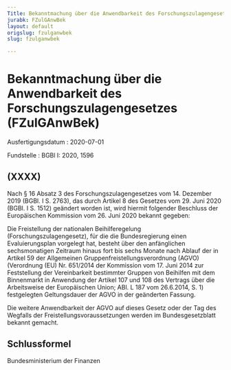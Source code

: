 ```yaml
---
Title: Bekanntmachung über die Anwendbarkeit des Forschungszulagengesetzes
jurabk: FZulGAnwBek
layout: default
origslug: fzulganwbek
slug: fzulganwbek

---
```


# Bekanntmachung über die Anwendbarkeit des Forschungszulagengesetzes (FZulGAnwBek)

Ausfertigungsdatum
:   2020-07-01

Fundstelle
:   BGBl I: 2020, 1596


## (XXXX)

Nach § 16 Absatz 3 des Forschungszulagengesetzes vom 14. Dezember 2019 (BGBl. I S. 2763), das durch Artikel 8 des Gesetzes vom 29. Juni 2020 (BGBl. I S. 1512) geändert worden ist, wird hiermit folgender Beschluss der Europäischen Kommission vom 26. Juni 2020 bekannt gegeben:

Die Freistellung der nationalen Beihilferegelung (Forschungszulagengesetz), für die die Bundesregierung einen Evaluierungsplan vorgelegt hat, besteht über den anfänglichen sechsmonatigen Zeitraum hinaus fort bis sechs Monate nach Ablauf der in Artikel 59 der Allgemeinen Gruppenfreistellungsverordnung (AGVO) (Verordnung (EU) Nr. 651/2014 der Kommission vom 17. Juni 2014 zur Feststellung der Vereinbarkeit bestimmter Gruppen von Beihilfen mit dem Binnenmarkt in Anwendung der Artikel 107 und 108 des Vertrags über die Arbeitsweise der Europäischen Union; ABl. L 187 vom 26.6.2014, S. 1) festgelegten Geltungsdauer der AGVO in der geänderten Fassung.

Die weitere Anwendbarkeit der AGVO auf dieses Gesetz oder der Tag des Wegfalls der Freistellungsvoraussetzungen werden im Bundesgesetzblatt bekannt gemacht.


## Schlussformel

Bundesministerium der Finanzen


